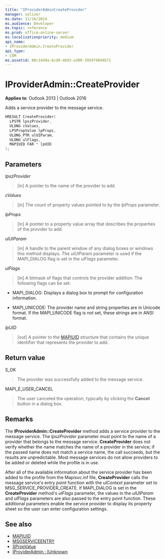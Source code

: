 ```yaml
---
title: "IProviderAdminCreateProvider"
manager: soliver
ms.date: 11/16/2014
ms.audience: Developer
ms.topic: reference
ms.prod: office-online-server
ms.localizationpriority: medium
api_name:
- IProviderAdmin.CreateProvider
api_type:
- COM
ms.assetid: 80c1449a-6cd9-4b93-a300-395979894b71
---
```


# IProviderAdmin::CreateProvider

**Applies to**: Outlook 2013 | Outlook 2016 
  
Adds a service provider to the message service. 
  
```cpp
HRESULT CreateProvider(
  LPSTR lpszProvider,
  ULONG cValues,
  LPSPropValue lpProps,
  ULONG_PTR ulUIParam,
  ULONG ulFlags,
  MAPIUID FAR * lpUID
);
```

## Parameters

 _lpszProvider_
  
> [in] A pointer to the name of the provider to add.
    
 _cValues_
  
> [in] The count of property values pointed to by the  _lpProps_ parameter. 
    
 _lpProps_
  
> [in] A pointer to a property value array that describes the properties of the provider to add.
    
 _ulUIParam_
  
> [in] A handle to the parent window of any dialog boxes or windows this method displays. The  _ulUIParam_ parameter is used if the MAPI_DIALOG flag is set in the _ulFlags_ parameter. 
    
 _ulFlags_
  
> [in] A bitmask of flags that controls the provider addition. The following flags can be set:
    
  - MAPI_DIALOG: Displays a dialog box to prompt for configuration information.
      
  - MAPI_UNICODE: The provider name and string properties are in Unicode format. If the MAPI_UNICODE flag is not set, these strings are in ANSI format.
    
 _lpUID_
  
> [out] A pointer to the [MAPIUID](mapiuid.md) structure that contains the unique identifier that represents the provider to add. 
    
## Return value

S_OK 
  
> The provider was successfully added to the message service.
    
MAPI_E_USER_CANCEL 
  
> The user canceled the operation, typically by clicking the **Cancel** button in a dialog box. 
    
## Remarks

The **IProviderAdmin::CreateProvider** method adds a service provider to the message service. The  _lpszProvider_ parameter must point to the name of a provider that belongs to the message service. **CreateProvider** does not verify whether the name matches the name of a provider in the service; if the passed name does not match a service name, the call succeeds, but the results are unpredictable. Most message services do not allow providers to be added or deleted while the profile is in use. 
  
After all of the available information about the service provider has been added to the profile from the Mapisvc.inf file, **CreateProvider** calls the message service's entry point function with the  _ulContext_ parameter set to MSG_SERVICE_PROVIDER_CREATE. If MAPI_DIALOG is set in the **CreateProvider** method's  _ulFlags_ parameter, the values in the _ulUIParam_ and  _ulFlags_ parameters are also passed to the entry point function. These additional parameters enable the service provider to display its property sheet so the user can enter configuration settings. 
  
## See also

- [MAPIUID](mapiuid.md)  
- [MSGSERVICEENTRY](msgserviceentry.md)  
- [SPropValue](spropvalue.md)  
- [IProviderAdmin : IUnknown](iprovideradminiunknown.md)

